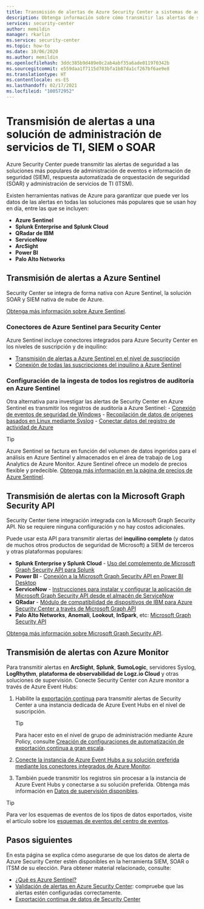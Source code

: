```yaml
---
title: Transmisión de alertas de Azure Security Center a sistemas de administración de eventos e información de seguridad (SIEM) y otras soluciones de supervisión
description: Obtenga información sobre cómo transmitir las alertas de seguridad a Azure Sentinel, SIEM de terceros, SOAR o soluciones de ITSM.
services: security-center
author: memildin
manager: rkarlin
ms.service: security-center
ms.topic: how-to
ms.date: 10/06/2020
ms.author: memildin
ms.openlocfilehash: 3ddc385b9d489e0c2ab4abf35a6ade011970342b
ms.sourcegitcommit: e559daa1f7115d703bfa1b87da1cf267bf6ae9e8
ms.translationtype: HT
ms.contentlocale: es-ES
ms.lasthandoff: 02/17/2021
ms.locfileid: "100572952"
---
```

# <a name="stream-alerts-to-a-siem-soar-or-it-service-management-solution"></a>Transmisión de alertas a una solución de administración de servicios de TI, SIEM o SOAR

Azure Security Center puede transmitir las alertas de seguridad a las soluciones más populares de administración de eventos e información de seguridad (SIEM), respuesta automatizada de orquestación de seguridad (SOAR) y administración de servicios de TI (ITSM).

Existen herramientas nativas de Azure para garantizar que puede ver los datos de las alertas en todas las soluciones más populares que se usan hoy en día, entre las que se incluyen:

- **Azure Sentinel**
- **Splunk Enterprise and Splunk Cloud**
- **QRadar de IBM**
- **ServiceNow**
- **ArcSight**
- **Power BI**
- **Palo Alto Networks**

## <a name="stream-alerts-to-azure-sentinel"></a>Transmisión de alertas a Azure Sentinel 

Security Center se integra de forma nativa con Azure Sentinel, la solución SOAR y SIEM nativa de nube de Azure. 

[Obtenga más información sobre Azure Sentinel](../sentinel/overview.md).

### <a name="azure-sentinels-connectors-for-security-center"></a>Conectores de Azure Sentinel para Security Center

Azure Sentinel incluye conectores integrados para Azure Security Center en los niveles de suscripción y de inquilino:

- [Transmisión de alertas a Azure Sentinel en el nivel de suscripción](../sentinel/connect-azure-security-center.md)
- [Conexión de todas las suscripciones del inquilino a Azure Sentinel](https://techcommunity.microsoft.com/t5/azure-sentinel/azure-security-center-auto-connect-to-sentinel/ba-p/1387539) 

### <a name="configure-ingestion-of-all-audit-logs-into-azure-sentinel"></a>Configuración de la ingesta de todos los registros de auditoría en Azure Sentinel 

Otra alternativa para investigar las alertas de Security Center en Azure Sentinel es transmitir los registros de auditoría a Azure Sentinel:
    - [Conexión de eventos de seguridad de Windows](../sentinel/connect-windows-security-events.md)
    - [Recopilación de datos de orígenes basados en Linux mediante Syslog](../sentinel/connect-syslog.md)
    - [Conectar datos del registro de actividad de Azure](../sentinel/connect-azure-activity.md)

> [!TIP]
> Azure Sentinel se factura en función del volumen de datos ingeridos para el análisis en Azure Sentinel y almacenados en el área de trabajo de Log Analytics de Azure Monitor. Azure Sentinel ofrece un modelo de precios flexible y predecible. [Obtenga más información en la página de precios de Azure Sentinel](https://azure.microsoft.com/pricing/details/azure-sentinel/).


## <a name="stream-alerts-with-microsoft-graph-security-api"></a>Transmisión de alertas con la Microsoft Graph Security API

Security Center tiene integración integrada con la Microsoft Graph Security API. No se requiere ninguna configuración y no hay costos adicionales. 

Puede usar esta API para transmitir alertas del **inquilino completo** (y datos de muchos otros productos de seguridad de Microsoft) a SIEM de terceros y otras plataformas populares:

- **Splunk Enterprise y Splunk Cloud** - [Uso del complemento de Microsoft Graph Security API para Splunk](https://splunkbase.splunk.com/app/4564/) 
- **Power BI** - [Conexión a la Microsoft Graph Security API en Power BI Desktop](/power-bi/connect-data/desktop-connect-graph-security)
- **ServiceNow** - [Instrucciones para instalar y configurar la aplicación de Microsoft Graph Security API desde el almacén de ServiceNow](https://docs.servicenow.com/bundle/orlando-security-management/page/product/secops-integration-sir/secops-integration-ms-graph/task/ms-graph-install.html)
- **QRadar** - [Módulo de compatibilidad de dispositivos de IBM para Azure Security Center a través de Microsoft Graph API](https://www.ibm.com/support/knowledgecenter/SS42VS_DSM/com.ibm.dsm.doc/c_dsm_guide_ms_azure_security_center_overview.html) 
- **Palo Alto Networks**, **Anomali**, **Lookout**, **InSpark**, etc: [Microsoft Graph Security API](https://www.microsoft.com/security/business/graph-security-api#office-MultiFeatureCarousel-09jr2ji)

[Obtenga más información sobre Microsoft Graph Security API](https://www.microsoft.com/security/business/graph-security-api).


## <a name="stream-alerts-with-azure-monitor"></a>Transmisión de alertas con Azure Monitor 

Para transmitir alertas en **ArcSight**, **Splunk**, **SumoLogic**, servidores Syslog, **LogRhythm**, **plataforma de observabilidad de Logz.io Cloud** y otras soluciones de supervisión. Conecte Security Center con Azure monitor a través de Azure Event Hubs:

1. Habilite la [exportación continua](continuous-export.md) para transmitir alertas de Security Center a una instancia dedicada de Azure Event Hubs en el nivel de suscripción. 
    > [!TIP]
    > Para hacer esto en el nivel de grupo de administración mediante Azure Policy, consulte [Creación de configuraciones de automatización de exportación continua a gran escala](continuous-export.md?tabs=azure-policy#configure-continuous-export-at-scale-using-the-supplied-policies).

1. [Conecte la instancia de Azure Event Hubs a su solución preferida mediante los conectores integrados de Azure Monitor](../azure-monitor/essentials/stream-monitoring-data-event-hubs.md#partner-tools-with-azure-monitor-integration).

1. También puede transmitir los registros sin procesar a la instancia de Azure Event Hubs y conectarse a su solución preferida. Obtenga más información en [Datos de supervisión disponibles](../azure-monitor/essentials/stream-monitoring-data-event-hubs.md#monitoring-data-available).

> [!TIP]
> Para ver los esquemas de eventos de los tipos de datos exportados, visite el artículo sobre los [esquemas de eventos del centro de eventos](https://aka.ms/ASCAutomationSchemas).


## <a name="next-steps"></a>Pasos siguientes

En esta página se explica cómo asegurarse de que los datos de alerta de Azure Security Center estén disponibles en la herramienta SIEM, SOAR o ITSM de su elección. Para obtener material relacionado, consulte:

- [¿Qué es Azure Sentinel?](../sentinel/overview.md)
- [Validación de alertas en Azure Security Center](security-center-alert-validation.md): compruebe que las alertas estén configuradas correctamente.
- [Exportación continua de datos de Security Center](continuous-export.md)